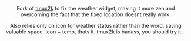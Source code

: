 <div align = "center">

<p>Fork of <a href="https://2kabhishek.github.io/tmux2k">tmux2k</a> to fix the weather widget, making it more zen and overcoming the fact that the fixed location doesnt really work.</p>
  <p>Also relies only on icon for weather status rather than the word, saving valuable space.   Icon + temp, thats it.  tmux2k is badass, you should try it...</p>
